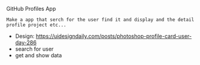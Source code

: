 GitHub Profiles App

    Make a app that serch for the user find it and display and the detail profile project etc...
    
-   Design: https://uidesigndaily.com/posts/photoshop-profile-card-user-day-286
-   search for user
-   get and show data
